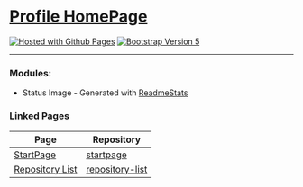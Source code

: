 # [Profile HomePage](https://github.com/GabriOliv/GabriOliv.github.io)

[![Hosted with Github Pages](https://img.shields.io/badge/Hosted-Github%20Pages-blue?style=flat-square&logo=github)](https://pages.github.com/)
[![Bootstrap Version 5](https://img.shields.io/badge/Bootstrap-5.0-blueviolet?style=flat-square&logo=bootstrap)](https://getbootstrap.com/docs/versions/)

---

### Modules:
- Status Image - Generated with [ReadmeStats](https://github.com/anuraghazra/github-readme-stats)

### Linked Pages

| Page | Repository |
| ------ | ------ |
| [StartPage](https://gabrioliv.github.io/startpage/) | [startpage](https://github.com/GabriOliv/startpage) |
| [Repository List](https://gabrioliv.github.io/repository-list/) | [repository-list](https://github.com/GabriOliv/repository-list) |
